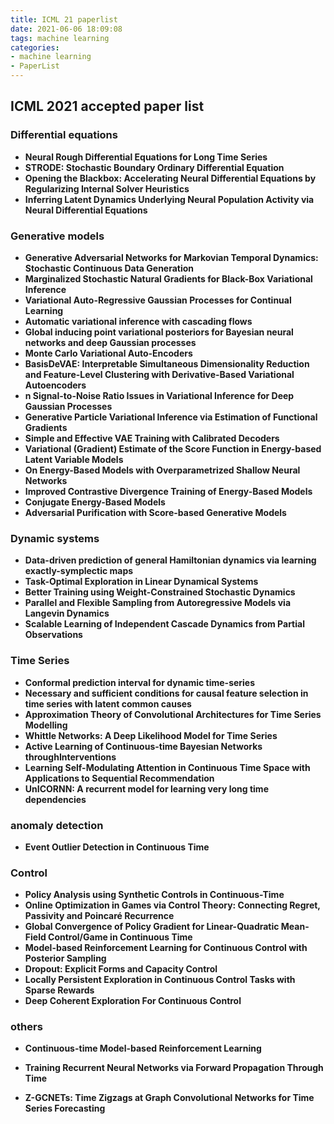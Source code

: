 ```yaml
---
title: ICML 21 paperlist
date: 2021-06-06 18:09:08
tags: machine learning
categories:
- machine learning
- PaperList
---
```


## ICML 2021 accepted paper list<!--more-->

### Differential equations
* **Neural Rough Differential Equations for Long Time Series**
* **STRODE: Stochastic Boundary Ordinary Differential Equation**
* **Opening the Blackbox: Accelerating Neural Differential Equations by Regularizing Internal Solver Heuristics**
* **Inferring Latent Dynamics Underlying Neural Population Activity via Neural Differential Equations**

### Generative models

* **Generative Adversarial Networks for Markovian Temporal Dynamics: Stochastic Continuous Data Generation**
* **Marginalized Stochastic Natural Gradients for Black-Box Variational Inference**
* **Variational Auto-Regressive Gaussian Processes for Continual Learning**
* **Automatic variational inference with cascading flows**
* **Global inducing point variational posteriors for Bayesian neural networks and deep Gaussian processes**
* **Monte Carlo Variational Auto-Encoders**
* **BasisDeVAE: Interpretable Simultaneous Dimensionality Reduction and Feature-Level Clustering with Derivative-Based Variational Autoencoders**
* **n Signal-to-Noise Ratio Issues in Variational Inference for Deep Gaussian Processes**
* **Generative Particle Variational Inference via Estimation of Functional Gradients**
* **Simple and Effective VAE Training with Calibrated Decoders**
* **Variational (Gradient) Estimate of the Score Function in Energy-based Latent Variable Models**
* **On Energy-Based Models with Overparametrized Shallow Neural Networks**
* **Improved Contrastive Divergence Training of Energy-Based Models**
* **Conjugate Energy-Based Models**
* **Adversarial Purification with Score-based Generative Models**

### Dynamic systems

* **Data-driven prediction of general Hamiltonian dynamics via learning exactly-symplectic maps**
* **Task-Optimal Exploration in Linear Dynamical Systems**
* **Better Training using Weight-Constrained Stochastic Dynamics**
* **Parallel and Flexible Sampling from Autoregressive Models via Langevin Dynamics**
* **Scalable Learning of Independent Cascade Dynamics from Partial Observations**

### Time Series

* **Conformal prediction interval for dynamic time-series**
* **Necessary and sufficient conditions for causal feature selection in time series with latent common causes**
* **Approximation Theory of Convolutional Architectures for Time Series Modelling**
* **Whittle Networks: A Deep Likelihood Model for Time Series**
* **Active Learning of Continuous-time Bayesian Networks throughInterventions**
* **Learning Self-Modulating Attention in Continuous Time Space with Applications to Sequential Recommendation**
* **UnICORNN: A recurrent model for learning very long time dependencies**

### anomaly detection

* **Event Outlier Detection in Continuous Time**

### Control

* **Policy Analysis using Synthetic Controls in Continuous-Time**
* **Online Optimization in Games via Control Theory: Connecting Regret, Passivity and Poincaré Recurrence**
* **Global Convergence of Policy Gradient for Linear-Quadratic Mean-Field Control/Game in Continuous Time**
* **Model-based Reinforcement Learning for Continuous Control with Posterior Sampling**
* **Dropout: Explicit Forms and Capacity Control**
* **Locally Persistent Exploration in Continuous Control Tasks with Sparse Rewards**
* **Deep Coherent Exploration For Continuous Control**

### others

* **Continuous-time Model-based Reinforcement Learning**

* **Training Recurrent Neural Networks via Forward Propagation Through Time**
* **Z-GCNETs: Time Zigzags at Graph Convolutional Networks for Time Series Forecasting**